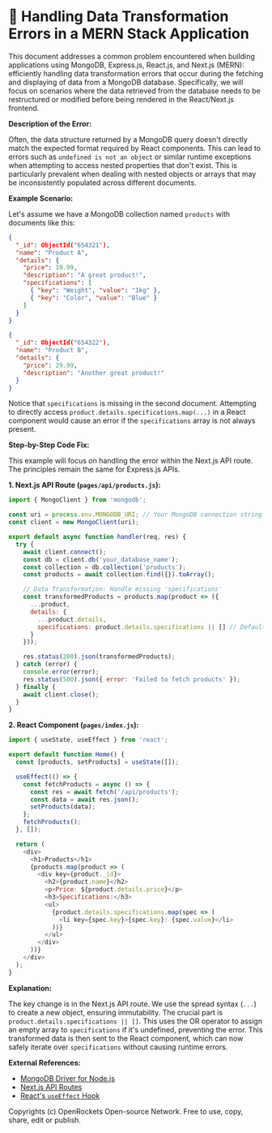 # 🐞 Handling Data Transformation Errors in a MERN Stack Application


This document addresses a common problem encountered when building applications using MongoDB, Express.js, React.js, and Next.js (MERN):  efficiently handling data transformation errors that occur during the fetching and displaying of data from a MongoDB database.  Specifically, we will focus on scenarios where the data retrieved from the database needs to be restructured or modified before being rendered in the React/Next.js frontend.

**Description of the Error:**

Often, the data structure returned by a MongoDB query doesn't directly match the expected format required by React components. This can lead to errors such as `undefined is not an object` or similar runtime exceptions when attempting to access nested properties that don't exist. This is particularly prevalent when dealing with nested objects or arrays that may be inconsistently populated across different documents.

**Example Scenario:**

Let's assume we have a MongoDB collection named `products` with documents like this:

```json
{
  "_id": ObjectId("654321"),
  "name": "Product A",
  "details": {
    "price": 19.99,
    "description": "A great product!",
    "specifications": [
      { "key": "Weight", "value": "1kg" },
      { "key": "Color", "value": "Blue" }
    ]
  }
}

{
  "_id": ObjectId("654322"),
  "name": "Product B",
  "details": {
    "price": 29.99,
    "description": "Another great product!"
  }
}
```

Notice that `specifications` is missing in the second document.  Attempting to directly access `product.details.specifications.map(...)` in a React component would cause an error if the `specifications` array is not always present.

**Step-by-Step Code Fix:**

This example will focus on handling the error within the Next.js API route.  The principles remain the same for Express.js APIs.

**1. Next.js API Route (`pages/api/products.js`):**

```javascript
import { MongoClient } from 'mongodb';

const uri = process.env.MONGODB_URI; // Your MongoDB connection string
const client = new MongoClient(uri);

export default async function handler(req, res) {
  try {
    await client.connect();
    const db = client.db('your_database_name');
    const collection = db.collection('products');
    const products = await collection.find({}).toArray();

    // Data Transformation: Handle missing 'specifications'
    const transformedProducts = products.map(product => ({
      ...product,
      details: {
        ...product.details,
        specifications: product.details.specifications || [] // Default to empty array
      }
    }));

    res.status(200).json(transformedProducts);
  } catch (error) {
    console.error(error);
    res.status(500).json({ error: 'Failed to fetch products' });
  } finally {
    await client.close();
  }
}
```

**2. React Component (`pages/index.js`):**

```javascript
import { useState, useEffect } from 'react';

export default function Home() {
  const [products, setProducts] = useState([]);

  useEffect(() => {
    const fetchProducts = async () => {
      const res = await fetch('/api/products');
      const data = await res.json();
      setProducts(data);
    };
    fetchProducts();
  }, []);

  return (
    <div>
      <h1>Products</h1>
      {products.map(product => (
        <div key={product._id}>
          <h2>{product.name}</h2>
          <p>Price: ${product.details.price}</p>
          <h3>Specifications:</h3>
          <ul>
            {product.details.specifications.map(spec => (
              <li key={spec.key}>{spec.key}: {spec.value}</li>
            ))}
          </ul>
        </div>
      ))}
    </div>
  );
}

```

**Explanation:**

The key change is in the Next.js API route. We use the spread syntax (`...`) to create a new object, ensuring immutability.  The crucial part is `product.details.specifications || []`. This uses the OR operator to assign an empty array to `specifications` if it's undefined, preventing the error.  This transformed data is then sent to the React component, which can now safely iterate over `specifications` without causing runtime errors.

**External References:**

* [MongoDB Driver for Node.js](https://www.mongodb.com/docs/drivers/node/)
* [Next.js API Routes](https://nextjs.org/docs/api-routes/introduction)
* [React's `useEffect` Hook](https://reactjs.org/docs/hooks-effect.html)


Copyrights (c) OpenRockets Open-source Network. Free to use, copy, share, edit or publish.

